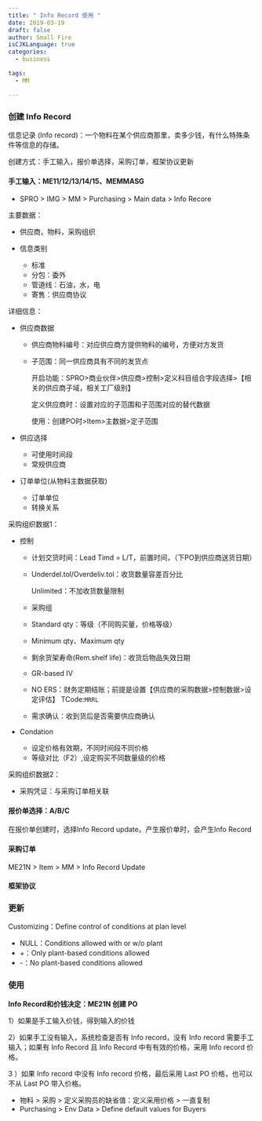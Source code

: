 ```yaml
---
title: " Info Record 使用 "
date: 2019-03-19
draft: false
author: Small Fire
isCJKLanguage: true
categories: 
  - business

tags: 
  - MM

---
```


### 创建 Info Record

信息记录 (Info record)：一个物料在某个供应商那里，卖多少钱，有什么特殊条件等信息的存储。

创建方式：手工输入，报价单选择，采购订单，框架协议更新

#### 手工输入：ME11/12/13/14/15、MEMMASG

- SPRO > IMG > MM > Purchasing > Main data > Info Recore

主要数据：

- 供应商，物料，采购组织

- 信息类别
  - 标准
  - 分包：委外
  - 管道线：石油，水，电
  - 寄售：供应商协议

详细信息：

- 供应商数据

  - 供应商物料编号：对应供应商方提供物料的编号，方便对方发货

  - 子范围：同一供应商具有不同的发货点

    开启功能：SPRO>商业伙伴>供应商>控制>定义科目组合字段选择>【相关的供应商子域，相关工厂级别】

    定义供应商时：设置对应的子范围和子范围对应的替代数据
    
    使用：创建PO时>Item>主数据>定子范围

- 供应选择

  - 可使用时间段
  - 常规供应商

- 订单单位(从物料主数据获取)

  - 订单单位
  - 转换关系

采购组织数据1：

- 控制

  - 计划交货时间：Lead Timd = L/T，前置时间，（下PO到供应商送货日期）

  - Underdel.tol/Overdeliv.tol：收货数量容差百分比  

    Unlimited：不加收货数量限制

  - 采购组

  - Standard qty：等级（不同购买量，价格等级）

  - Minimum qty、Maximum qty

  - 剩余货架寿命(Rem.shelf life)：收货后物品失效日期

  - GR-based IV

  - NO ERS：财务定期结账；前提是设置【供应商的采购数据>控制数据>设定评估】 TCode:`MRRL`

  - 需求确认：收到货后是否需要供应商确认
  
- Condation

  - 设定价格有效期，不同时间段不同价格
  - 等级对比（F2）,设定购买不同数量级的价格

采购组织数据2：

- 采购凭证：与采购订单相关联

#### 报价单选择：A/B/C

在报价单创建时，选择Info Record update。产生报价单时，会产生Info Record

#### 采购订单

ME21N > Item > MM > Info Record Update

#### 框架协议

### 更新

Customizing：Define control of conditions at plan level

- NULL：Conditions allowed with or w/o plant
- +：Only plant-based conditions allowed
- -：No plant-based conditions allowed

### 使用

**Info Record和价钱决定：ME21N 创建 PO**

1）如果是手工输入价钱，得到输入的价钱

2）如果手工没有输入，系统检查是否有 Info record，没有 Info record 需要手工输入；如果有 Info Record 且 Info Record 中有有效的价格，采用 Info record 价格。

3 ）如果 Info record 中没有 Info record 价格，最后采用 Last  PO 价格，也可以不从 Last PO 带入价格。

- 物料 > 采购 > 定义采购员的缺省值：定义采用价格 > 一直复制
- Purchasing > Env Data > Define default values for Buyers

